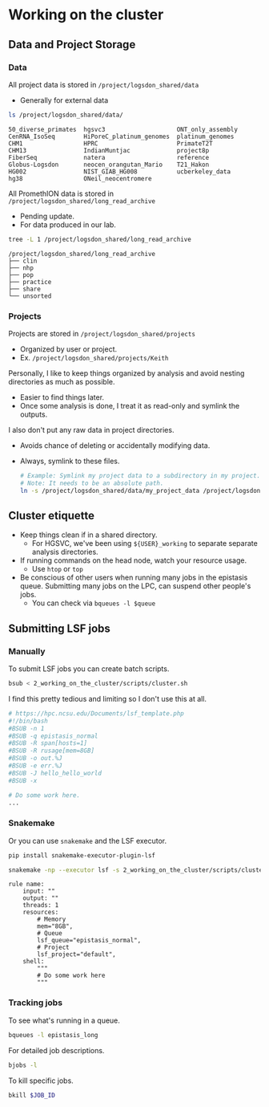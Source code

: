 # Working on the cluster

## Data and Project Storage
### Data
All project data is stored in `/project/logsdon_shared/data`
* Generally for external data

```bash
ls /project/logsdon_shared/data/
```
```
50_diverse_primates  hgsvc3                    ONT_only_assembly
CenRNA_IsoSeq        HiPoreC_platinum_genomes  platinum_genomes
CHM1                 HPRC                      PrimateT2T
CHM13                IndianMuntjac             project8p
FiberSeq             natera                    reference
Globus-Logsdon       neocen_orangutan_Mario    T21_Hakon
HG002                NIST_GIAB_HG008           ucberkeley_data
hg38                 ONeil_neocentromere
```

All PromethION data is stored in `/project/logsdon_shared/long_read_archive`
* Pending update.
* For data produced in our lab.

```bash
tree -L 1 /project/logsdon_shared/long_read_archive
```
```
/project/logsdon_shared/long_read_archive
├── clin
├── nhp
├── pop
├── practice
├── share
└── unsorted
```

### Projects
Projects are stored in `/project/logsdon_shared/projects`
* Organized by user or project.
* Ex. `/project/logsdon_shared/projects/Keith`

Personally, I like to keep things organized by analysis and avoid nesting directories as much as possible.
* Easier to find things later.
* Once some analysis is done, I treat it as read-only and symlink the outputs.

I also don't put any raw data in project directories.
* Avoids chance of deleting or accidentally modifying data.
* Always, symlink to these files.

    ```bash
    # Example: Symlink my project data to a subdirectory in my project.
    # Note: It needs to be an absolute path.
    ln -s /project/logsdon_shared/data/my_project_data /project/logsdon-shared/projects/my_project/data
    ```

## Cluster etiquette
* Keep things clean if in a shared directory.
    * For HGSVC, we've been using `${USER}_working` to separate separate analysis directories.
* If running commands on the head node, watch your resource usage.
    * Use `htop` or `top`
* Be conscious of other users when running many jobs in the epistasis queue. Submitting many jobs on the LPC, can suspend other people's jobs.
    * You can check via `bqueues -l $queue`

## Submitting LSF jobs

### Manually
To submit LSF jobs you can create batch scripts.
```bash
bsub < 2_working_on_the_cluster/scripts/cluster.sh
```

I find this pretty tedious and limiting so I don't use this at all.
```bash
# https://hpc.ncsu.edu/Documents/lsf_template.php
#!/bin/bash
#BSUB -n 1
#BSUB -q epistasis_normal
#BSUB -R span[hosts=1]
#BSUB -R rusage[mem=8GB]
#BSUB -o out.%J
#BSUB -e err.%J
#BSUB -J hello_hello_world
#BSUB -x

# Do some work here.
...
```

### Snakemake
Or you can use `snakemake` and the LSF executor.
```bash
pip install snakemake-executor-plugin-lsf
```

```bash
snakemake -np --executor lsf -s 2_working_on_the_cluster/scripts/cluster.smk
```

```
rule name:
    input: ""
    output: ""
    threads: 1
    resources:
        # Memory
        mem="8GB",
        # Queue
        lsf_queue="epistasis_normal",
        # Project
        lsf_project="default", 
    shell:
        """
        # Do some work here
        """
```

### Tracking jobs
To see what's running in a queue.
```bash
bqueues -l epistasis_long
```

For detailed job descriptions.
```bash
bjobs -l
```

To kill specific jobs.
```bash
bkill $JOB_ID
```
